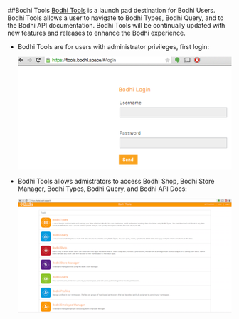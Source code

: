 ##Bodhi Tools
[Bodhi Tools](https://tools.hotschedules.io/) is a launch pad destination for Bodhi Users. Bodhi Tools allows a user to navigate to Bodhi Types, Bodhi Query, and to the Bodhi API documentation. Bodhi Tools will be continually updated with new features and releases to enhance the Bodhi experience.

- Bodhi Tools are for users with administrator privileges, first login:

	![Tools_login](/images/Tools_login.png?raw=true "")
	
- Bodhi Tools allows admistrators to access Bodhi Shop, Bodhi Store Manager, Bodhi Types, Bodhi Query, and Bodhi API Docs:

	![Tools_1](/images/Tools_1.png?raw=true "")

